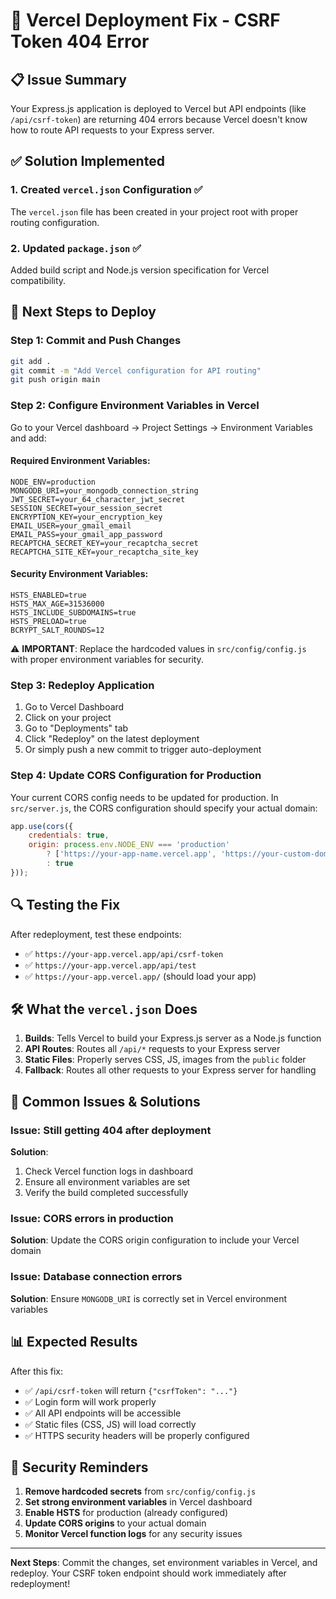 # 🚀 Vercel Deployment Fix - CSRF Token 404 Error

## 📋 Issue Summary
Your Express.js application is deployed to Vercel but API endpoints (like `/api/csrf-token`) are returning 404 errors because Vercel doesn't know how to route API requests to your Express server.

## ✅ Solution Implemented

### 1. **Created `vercel.json` Configuration** ✅
The `vercel.json` file has been created in your project root with proper routing configuration.

### 2. **Updated `package.json`** ✅
Added build script and Node.js version specification for Vercel compatibility.

## 🔧 Next Steps to Deploy

### **Step 1: Commit and Push Changes**
```bash
git add .
git commit -m "Add Vercel configuration for API routing"
git push origin main
```

### **Step 2: Configure Environment Variables in Vercel**
Go to your Vercel dashboard → Project Settings → Environment Variables and add:

#### **Required Environment Variables:**
```env
NODE_ENV=production
MONGODB_URI=your_mongodb_connection_string
JWT_SECRET=your_64_character_jwt_secret
SESSION_SECRET=your_session_secret
ENCRYPTION_KEY=your_encryption_key
EMAIL_USER=your_gmail_email
EMAIL_PASS=your_gmail_app_password
RECAPTCHA_SECRET_KEY=your_recaptcha_secret
RECAPTCHA_SITE_KEY=your_recaptcha_site_key
```

#### **Security Environment Variables:**
```env
HSTS_ENABLED=true
HSTS_MAX_AGE=31536000
HSTS_INCLUDE_SUBDOMAINS=true
HSTS_PRELOAD=true
BCRYPT_SALT_ROUNDS=12
```

⚠️ **IMPORTANT**: Replace the hardcoded values in `src/config/config.js` with proper environment variables for security.

### **Step 3: Redeploy Application**
1. Go to Vercel Dashboard
2. Click on your project
3. Go to "Deployments" tab
4. Click "Redeploy" on the latest deployment
5. Or simply push a new commit to trigger auto-deployment

### **Step 4: Update CORS Configuration for Production**
Your current CORS config needs to be updated for production. In `src/server.js`, the CORS configuration should specify your actual domain:

```javascript
app.use(cors({
    credentials: true,
    origin: process.env.NODE_ENV === 'production' 
        ? ['https://your-app-name.vercel.app', 'https://your-custom-domain.com']
        : true
}));
```

## 🔍 Testing the Fix

After redeployment, test these endpoints:
- ✅ `https://your-app.vercel.app/api/csrf-token`
- ✅ `https://your-app.vercel.app/api/test`
- ✅ `https://your-app.vercel.app/` (should load your app)

## 🛠️ What the `vercel.json` Does

1. **Builds**: Tells Vercel to build your Express.js server as a Node.js function
2. **API Routes**: Routes all `/api/*` requests to your Express server
3. **Static Files**: Properly serves CSS, JS, images from the `public` folder
4. **Fallback**: Routes all other requests to your Express server for handling

## 🔧 Common Issues & Solutions

### **Issue**: Still getting 404 after deployment
**Solution**: 
1. Check Vercel function logs in dashboard
2. Ensure all environment variables are set
3. Verify the build completed successfully

### **Issue**: CORS errors in production
**Solution**: Update the CORS origin configuration to include your Vercel domain

### **Issue**: Database connection errors
**Solution**: Ensure `MONGODB_URI` is correctly set in Vercel environment variables

## 📊 Expected Results

After this fix:
- ✅ `/api/csrf-token` will return `{"csrfToken": "..."}`
- ✅ Login form will work properly
- ✅ All API endpoints will be accessible
- ✅ Static files (CSS, JS) will load correctly
- ✅ HTTPS security headers will be properly configured

## 🚨 Security Reminders

1. **Remove hardcoded secrets** from `src/config/config.js`
2. **Set strong environment variables** in Vercel dashboard
3. **Enable HSTS** for production (already configured)
4. **Update CORS origins** to your actual domain
5. **Monitor Vercel function logs** for any security issues

---

**Next Steps**: Commit the changes, set environment variables in Vercel, and redeploy. Your CSRF token endpoint should work immediately after redeployment! 